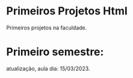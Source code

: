 # Primeiros Projetos Html
Primeiros projetos na faculdade. 
 
  # Primeiro semestre:  
 atualização, aula dia: 15/03/2023.
